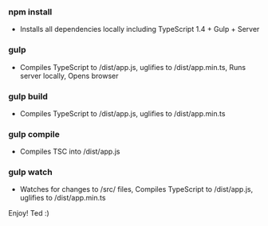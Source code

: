 ### npm install
- Installs all dependencies locally including TypeScript 1.4 + Gulp + Server

### gulp
- Compiles TypeScript to /dist/app.js, uglifies to /dist/app.min.ts, Runs server locally, Opens browser

### gulp build
- Compiles TypeScript to /dist/app.js, uglifies to /dist/app.min.ts

### gulp compile
- Compiles TSC into /dist/app.js

### gulp watch
- Watches for changes to /src/ files, Compiles TypeScript to /dist/app.js, uglifies to /dist/app.min.ts

Enjoy! Ted :)
